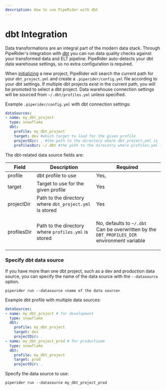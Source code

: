```yaml
---
description: How to use PipeRider with dbt
---
```


# dbt Integration

Data transformations are an integral part of the modern data stack. Through PipeRider's integration with [dbt](https://www.getdbt.com/) you can run data quality checks against your transformed data and ELT pipeline. PipeRider auto-detects your dbt data warehouse settings, so no extra configuration is required.&#x20;
 
When [initializing](../piperider-cli.md#initialize-project) a new project, PipeRider will search the current path for your `dbt_project.yml` and create a `.piperider/config.yml` file according to your dbt settings. If multiple dbt projects exist in the current path, you will be promoted to select a dbt project. Data warehouse connection settings will be sourced from `~/.dbt/profiles.yml` unless specified.

Example `.piperider/config.yml` with dbt connection settings:

```yaml
dataSources:
- name: my_dbt_project
  type: snowflake
  dbt:
    profile: my_dbt_project 
    target: dev #which target to load for the given profile
    projectDir: . #the path to the directory where dbt_project.yml is
    profilesDir: ~/.dbt #the path to the direcotry where profiles.yml is
```

The dbt-related data source fields are:

| Field       | Description                                             | Required                                                                                                                    |
| ----------- | ------------------------------------------------------- | --------------------------------------------------------------------------------------------------------------------------- |
| profile     | dbt profile to use                                      | Yes,                                                                                                                        |
| target      | Target to use for the given profile                     | Yes                                                                                                                         |
| projectDir  | Path to the directory where `dbt_project.yml` is stored | Yes                                                                                                                         |
| profilesDir | Path to the directory where `profiles.yml` is stored    | <p>No, defaults to <code>~/.dbt</code><br>Can be overwritten by the  <code>DBT_PROFILES_DIR</code> environment variable</p> |

### Specify dbt data source

If you have more than one dbt project, such as a dev and production data source, you can specify the name of the data source with the  `--datasource` option.

```shell
piperider run --datasource <name of the data source>
```

Example dbt profile with multiple data sources:

```yaml
dataSources:
- name: my_dbt_project # for development
  type: snowflake
  dbt:
    profile: my_dbt_project
    target: dev
    projectDir: .
- name: my_dbt_project_prod # for productionm
  type: snowflake
  dbt:
    profile: my_dbt_project
    target: prod
    projectDir: .    
```

Specify the data source to use:

```
piperider run --datasource my_dbt_project_prod
```
